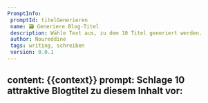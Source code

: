 ```yaml
---
PromptInfo:
 promptId: titelGenerieren
 name: 🗃️ Generiere Blog-Titel
 description: Wähle Text aus, zu dem 10 Titel generiert werden.
 author: Noureddine
 tags: writing, schreiben
 version: 0.0.1
---
```

content: 
{{context}}
prompt:
Schlage 10 attraktive Blogtitel zu diesem Inhalt vor:
- 

